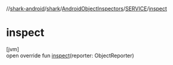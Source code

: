 //[shark-android](../../../../index.md)/[shark](../../index.md)/[AndroidObjectInspectors](../index.md)/[SERVICE](index.md)/[inspect](inspect.md)

# inspect

[jvm]\
open override fun [inspect](inspect.md)(reporter: ObjectReporter)
